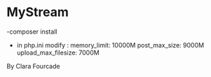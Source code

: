 MyStream
========

-composer install
- in php.ini modify  : memory_limit: 10000M
                       post_max_size: 9000M
                       upload_max_filesize: 7000M

By Clara Fourcade
